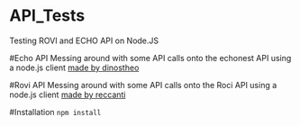 # API_Tests
Testing ROVI and ECHO API on Node.JS

#Echo API
Messing around with some API calls onto the echonest API using a node.js client [made by dinostheo](https://github.com/dinostheo/echonestjs)

#Rovi API
Messing around with some API calls onto the Roci API using a node.js client [made by reccanti](https://github.com/reccanti/rovijs)

#Installation
`npm install`

